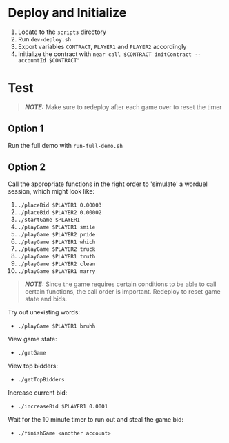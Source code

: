# Deploy and Initialize
1) Locate to the `scripts` directory
2) Run `dev-deploy.sh`
3) Export variables `CONTRACT`, `PLAYER1` and `PLAYER2` accordingly
4) Initialize the contract with `near call $CONTRACT initContract --accountId $CONTRACT"`

# Test
> **_NOTE:_** Make sure to redeploy after each game over to reset the timer
## Option 1
Run the full demo with `run-full-demo.sh`
## Option 2
Call the appropriate functions in the right order to 'simulate' a worduel session, which might look like:
1. `./placeBid $PLAYER1 0.00003`
2. `./placeBid $PLAYER2 0.00002`
3. `./startGame $PLAYER1`
4. `./playGame $PLAYER1 smile`
5. `./playGame $PLAYER2 pride`
6. `./playGame $PLAYER1 which`
7. `./playGame $PLAYER2 truck`
8. `./playGame $PLAYER1 truth`
9. `./playGame $PLAYER2 clean`
10. `./playGame $PLAYER1 marry`

> **_NOTE:_** Since the game requires certain conditions to be able to call certain functions, the call order is important. Redeploy to reset game state and bids.

Try out unexisting words:
- `./playGame $PLAYER1 bruhh`

View game state:
- `./getGame`

View top bidders:
- `./getTopBidders`

Increase current bid:
- `./increaseBid $PLAYER1 0.0001`

Wait for the 10 minute timer to run out and steal the game bid:
- `./finishGame <another account>`

